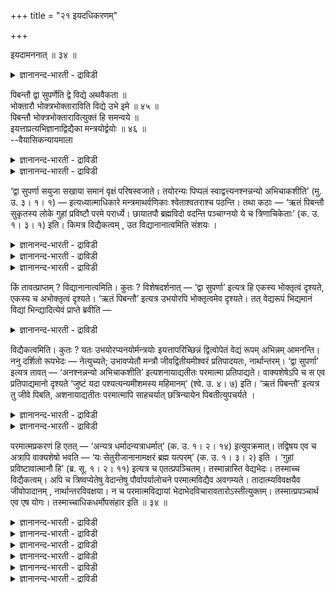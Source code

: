 +++
title = "२१ इयदधिकरणम्"

+++

इयदामननात् ॥ ३४ ॥  
<details><summary>ज्ञानानन्द-भारती - द्राविडी</summary>

इयदामननात् ॥ ३४ ॥
</details>

पिबन्तौ द्वा सुपर्णेति द्वे विद्ये अथवैकता ॥  
भोक्तारौ भोक्त्रभोक्ताराविति विद्ये उभे इमे ॥ ४५ ॥  
पिबन्तौ भोक्त्रभोक्तारावित्युक्तं हि समन्वये ॥  
इयत्ताप्रत्यभिज्ञानाद्विद्यैका मन्त्रयोर्द्वयोः ॥ ४६ ॥  
--वैयासिकन्यायमाला

<details><summary>ज्ञानानन्द-भारती - द्राविडी</summary>

अऩुबविक्किऱ इरुवर्" ऎऩ्ऱुम्, "इरण्डु पक्षिगळ्' ऎऩ्ऱुम् सॊल्लप्पडुवदु
इरण्डु वित्तैगळा? अल्लदु ऒऩ्ऱे ताऩा? (ओरिडत्तिल्) "अऩुबविक्किऱ इरुवर्"
ऎऩ्ऱुम् मऱ्ऱविडत्तिल् अऩुबविप्पवर्, अऩुबविक्कादवर् आग इरण्डु" ऎऩ्ऱुम्
इरुप्पदाल् इवै इरण्डु वित्तैगळ् ताऩ्।
</details>

<details><summary>ज्ञानानन्द-भारती - द्राविडी</summary>

"अऩुबविक्किऱ इरुवर्" ऎऩ्बदु "अऩुबविप्पवर्, अऩुबविक्कादवर् इरुवरुम् ताऩ्
ऎऩ्ऱु (मुऩ्ऩमे मुदल् अत्यायत् तिल् ) समऩ् वयम् साल्लुम् पोदु
सॊल्लप्पट्टुविट्टदु।"इत्तऩै" ऎऩ्बदु ञाबगत्तिऱ्कु वरुवदाल्, इरण्डु
मन्दिरङ्गळिलुम् ऒरे वित्तैदाऩ्।
</details>

‘द्वा सुपर्णा सयुजा सखाया समानं वृक्षं परिषस्वजाते। तयोरन्यः पिप्पलं
स्वाद्वत्त्यनश्नन्नन्यो अभिचाकशीति’ (मु. उ. ३। १। १) —
इत्यध्यात्माधिकारे मन्त्रमाथर्वणिकाः श्वेताश्वतराश्च पठन्ति। तथा कठाः —
‘ऋतं पिबन्तौ सुकृतस्य लोके गुहां प्रविष्टौ परमे परार्ध्ये। छायातपौ
ब्रह्मविदो वदन्ति पञ्चाग्नयो ये च त्रिणाचिकेताः’ (क. उ. १। ३। १) इति।
किमत्र विद्यैकत्वम् , उत विद्यानानात्वमिति संशयः ।

<details><summary>ज्ञानानन्द-भारती - द्राविडी</summary>

('द्वा सुपर्णा ऎऩ्ऱ मुण्डगोबनिषत्तिलुम् 'ऋतं पिबन्तौ ऎऩ्ऱ
कडोबनिषत्तिलुम् सॊल्लप्पट्ट वित्यै ऒऩ्ऱा? अल्लदु वॆव्वेऱा ऎऩ्ऱु
संसयम्णि ऎऩ्ऱ मन्दिरम् ऒरुवरै पोक्तावागवुम् मऱ्ऱवरै अबोक्तावागवुम्
कूऱुगिऱदु 'ऋतं पिबन्तौ ऎऩ्ऱ मन्दिरम् इरुवरैयुम् पोक्तावागक् कूऱुगिऱदु
इव्वाऱु ञेयमाऩ वस्तुविल् पेदम् इरुप्पदाल् इरण्डु वित्यैगळुम् वॆव्वेऱु
ऎऩ्ऱु पूर्वबक्षम् ऋतं पिबन्तौ ऎऩ्ऱ मन्दिरमुम् पोक्तावाऩ जीवऩैयुम्
अबोक्तावाऩ ईसुवरऩैयुम् सेर्त्तुत्ताऩ् पिबन्तौ ऎऩ्ऱु कूऱुगिऱदु इरण्डु
मन्दिरङ्गळिलुम् ऒरे मादिरियाग इरण्डु ऎऩ्ऱु इरुप्पदालुम् जीवऩैयुम्
ईसुवरऩैयुम् कुऱिप्पिडुव तालुम् इरण्डुम् ऒरे वित्यै ऎऩ्ऱु सित्तान्दम्ऩ
</details>

<details><summary>ज्ञानानन्द-भारती - द्राविडी</summary>

“अऴगाऩ इऱक्कैगळैयुडैय, सेर्न्दिरुप्पदाऩ, स्नेहिदर्गळाऩ, इरण्डु
(पक्षिगळ्) ऒरे मरत्तै आसिरयित्तुक्कॊण्डिरुक्किऩ्ऱऩ। अवैगळिल् ऒऩ्ऱु
पऴत्तै रुसियाग साप्पिडुगिऱदु; मऱ्ऱॊऩ्ऱु साप्पिडामल्
पिरगासित्तुक्कॊण्डिरुक्किऱदु" (मुण्डगम् III ३-१) ऎऩ्ऱ मन्दिरत्तै
आत्माविऩ् पिरगरणत्तिल् अदर्ववेदि कळुम्, सुवेदासुवदरर्गळुम्
सॊल्लुगिऱार्गळ्। अप्पडिये कडर्गळुम् “सरीरत्तिल् पुण्यत्तिऩ् पलऩै
अऩुबवित्तुक् कॊण्डु कुहैक्कुळ् परार्त्यमाऩ मेलाऩविडत्तिल् नुऴैन्दु
निऴलुम्, वॆय्यिलुम्बोल् विलक्षणमाग इरुवर् ऎऩ्ऱु, पिरह्म वित्तुक्कळुम्,
ऐन्दु अक्ऩियुळ्ळ वर्गळुम् ऎवर्गळ् मूऩ्ऱु तरम् नासिगेदाक्ऩि सयऩम्
सॆय्दार्गळो, अवर्गळुम् सॊल्गिऱार्गळ्"(काडगम् १-३-१) ऎऩ्गिऱार्गळ्।
</details>

<details><summary>ज्ञानानन्द-भारती - द्राविडी</summary>

इङ्गे वित्यैक्कु ऒऩ्ऱायिरुक्कुम् तऩ्मैया, वॆव्वेऱायिरुक्कुम् तऩ्मैया,
ऎऩ्ऱु संसयम्।
</details>

किं तावत्प्राप्तम् ? विद्यानानात्वमिति। कुतः ? विशेषदर्शनात् — ‘द्वा
सुपर्णा’ इत्यत्र हि एकस्य भोक्तृत्वं दृश्यते, एकस्य च अभोक्तृत्वं
दृश्यते। ‘ऋतं पिबन्तौ’ इत्यत्र उभयोरपि भोक्तृत्वमेव दृश्यते। तत्
वेद्यरूपं भिद्यमानं विद्यां भिन्द्यादित्येवं प्राप्ते ब्रवीति —

<details><summary>ज्ञानानन्द-भारती - द्राविडी</summary>

पूर्वबक्षम्: ऎदु किडैक्किऱदु? वित्यैगळ् वॆव् वेऱु ऎऩ्ऱु एऩ्? वित्यासम्
काणप्पडुवदाल्। “इरण्डु पक्षिगळ्” ऎऩ्ऱविडत्तिल् ऒऩ्ऱुक्कु अऩुबविक्कुम्
तऩ्मैयुम्, मऱ्ऱॊऩ्ऱुक्कु अऩुबविक् काद तऩ्मैयुम् काणप्पडुगिऱदु। “पलऩै
अऩुबवित् तुक्कॊण्डु इरुवर्” ऎऩ्ऱविडत्तिलो, इरुवरुक्कुम् अऩुबविक्कुम्
तऩ्मै काणप्पडुगिऱदु। आगैयाल् अऱियप्पडुवदिऩ् रूबम् वेऱुबडुवदु वित्यैयुम्
वेऱुबडुत्तुम् ऎऩ्ऱु,
</details>

विद्यैकत्वमिति। कुतः ? यतः उभयोरप्यनयोर्मन्त्रयोः इयत्तापरिच्छिन्नं
द्वित्वोपेतं वेद्यं रूपम् अभिन्नम् आमनन्ति। ननु दर्शितो रूपभेदः —
नेत्युच्यते; उभावप्येतौ मन्त्रौ जीवद्वितीयमीश्वरं प्रतिपादयतः,
नार्थान्तरम्। ‘द्वा सुपर्णा’ इत्यत्र तावत् — ‘अनश्नन्नन्यो अभिचाकशीति’
इत्यशनायाद्यतीतः परमात्मा प्रतिपाद्यते। वाक्यशेषेऽपि च स एव
प्रतिपाद्यमानो दृश्यते ‘जुष्टं यदा पश्यत्यन्यमीशमस्य महिमानम्’ (श्वे. उ.
४। ७) इति। ‘ऋतं पिबन्तौ’ इत्यत्र तु जीवे पिबति, अशनायाद्यतीतः
परमात्मापि साहचर्यात् छत्रिन्यायेन पिबतीत्युपचर्यते ।

<details><summary>ज्ञानानन्द-भारती - द्राविडी</summary>

सित्तान्दम् : इव्विदम् वरुम्बोदु सॊल्गिऱार्। वित्यैक्कु ऒऩ्ऱायिरुक्कुम्
तऩ्मै ऎऩ्ऱु। ऎदिऩाल्? इव्विरण्डु मन्दिरङ्गळिलुम् इव्वळवॆऩ्ऱु वरैय
ऱुक्कप्पट्टदाय् इरण्डु ऎऩ्ऱ तऩ्मैयुडऩ् कूडिऩदाय् अऱियवेण्डिय रूबम्
वेऱुबडाददु ऎऩ्ऱु सॊल्गिऩ्ऱऩ, ऎऩ्बदिऩाल्। रूबत्तिल् पेदम्
काट्टप्पट्टदेयॆऩ्ऱाल् अप्पडि अल्लवॆऩ्ऱु सॊल्लप्पडुगिऱदु। इन्द इरण्डु
मन्दिरङ्गळुम्गूड जीवऩै इरण्डावदायुडैय ईसुवरऩै पिरदिबादिक्किऩ्ऱऩ। वेऱु
विषयत्तैयल्ल।
</details>

<details><summary>ज्ञानानन्द-भारती - द्राविडी</summary>

“इरण्डु पक्षिगळ्” ऎऩ्ऱविडत्तिल् "मऱ्ऱवर् साप्पिडामल् पिरगासिक्किऱार्”
ऎऩ्ऱु पसि मुदलियवै इल्लाद परमात्मा पिरदिबादिक्कप्पडुगिऱार्; पिऩ् वाक्कि
यत्तिलुम्गूड "वित्वाऩ्गळाल् सेविक्कप्पट्ट वेऱाऩ ईसुवरऩै ऎप्पॊऴुदु
पार्क्किऱाऩो अप्पॊऴुदु इवरुडैय स्वरूबत्तै अडैगिऱाऩ्” मुण्डग III१-२ ऎऩ्ऱु
अवरे पिरदिबादिक्कप्पडुवदागक् काणुगिऱदु।“पलऩै पाऩम् सॆय्दुगॊण्डु इरुवर्”
ऎऩ्ऱविडत् तिलो जीवऩ् साप्पिडुम्बोदु अवऩुडऩ् कूडवेयिरुप् पदाल् पसि
मुदलाऩवै इल्लाद परमात्मा कूड, सत्रि नियायत्तिऩाल् (नाऩ्गु पेर्गळ्
पोगुम्बोदु ऒरुवरे कुडै पिडित्तुक्कॊण्डिरुन्दालुम् कुडै कॊण्डु पोवदाग
ऎल्लारैयुम् सॊल्वदुबोल) पाऩम् सॆय्गिऱार् ऎऩ्ऱु उबसारमाय्
सॊल्लप्पडुगिऱार्।
</details>

परमात्मप्रकरणं हि एतत् — ‘अन्यत्र धर्मादन्यत्राधर्मात्’ (क. उ. १। २।
१४) इत्युपक्रमात्। तद्विषय एव च अत्रापि वाक्यशेषो भवति — ‘यः
सेतुरीजानानामक्षरं ब्रह्म यत्परम्’ (क. उ. १। ३। २) इति । ‘गुहां
प्रविष्टावात्मानौ हि’ (ब्र. सू. १। २। ११) इत्यत्र च एतत्प्रपञ्चितम्।
तस्मान्नास्ति वेद्यभेदः। तस्माच्च विद्यैकत्वम्। अपि च त्रिष्वप्येतेषु
वेदान्तेषु पौर्वापर्यालोचने परमात्मविद्यैव अवगम्यते। तादात्म्यविवक्षयैव
जीवोपादानम् , नार्थान्तरविवक्षया। न च परमात्मविद्यायां
भेदाभेदविचारावतारोऽस्तीत्युक्तम्। तस्मात्प्रपञ्चार्थ एव एष योगः।
तस्माच्चाधिकधर्मोपसंहार इति ॥ ३४ ॥

<details><summary>ज्ञानानन्द-भारती - द्राविडी</summary>

परमात्मा विषयमाऩ पिरगरणमल्लवा इदु? "तर्मत्तिऱ्कु वेऱाग, अदर्मत्तिऱ्कु
वेऱाग” (काडगम्।II-१४) ऎऩ्ऱु आरम्बित्तिरुप्पदाल्। अदु विषयमागवे इङ्गेयुम्
पिऩ्ऩुळ्ळ वाक्कियम् "ऎवर् यागम् सॆय्गिऱ वर्गळुक्कु अणैयायुळ्ळवरो, अन्द
मेलाऩ अक्षर माऩ पिरह्मम्” (काडगम्।III-२) ऎऩ्ऱिरुक्किऱदु।
</details>

<details><summary>ज्ञानानन्द-भारती - द्राविडी</summary>

"कुहैयिल् नुऴैन्दिरुप्पवर् इरुवरुम् आत्माक्कळ् अल्लवा” (सूत्रम्।I-२-११)
ऎऩ्ऱविडत्तिल् इदु विस्तरिक्कप्पट्टुमिरुक्किऱदु।
</details>

<details><summary>ज्ञानानन्द-भारती - द्राविडी</summary>

आगैयाल् इङ्गे अऱियप्पडुम् वस्तुविल् पेदमिल्लै। आगैयालुम् वित्यैक्कु
ऒऩ्ऱायिरुक्कुम् तऩ्मै।
</details>

<details><summary>ज्ञानानन्द-भारती - द्राविडी</summary>

मेलुम्, इन्द मूऩ्ऱु उबनिषत्तुक्कळिलुम्, मुऩ् पिऩ् आलोसित्तुप्
पार्त्ताल्, परमात्म विषयमाऩ वित्यै ताऩ् ऎऩ्ऱु अऱियप्पडुगिऱदु। अवरुडऩ्
ऒऩ्ऱायिरुक्कुम् तऩ्मैयै सॊल्वदऱ्कागत्ताऩ् जीवऩै ऎडुत्तुक्कॊळ्वदु वेऱु
विषयत्तै सॊल्लुम् ऎण्णत्तुडऩ् इल्लै।
</details>

<details><summary>ज्ञानानन्द-भारती - द्राविडी</summary>

परमात्म विषयमाऩ वित्यैयिल् पेदमा पेदम् इल्लैया ऎऩ्ऱ विसारत्तिऱ्के
इडमिल्लैयॆऩ्ऱु सॊल्लप्पट्टुविट्टदु। अदिऩाल् इन्द सूत्रम्
विस्तरिप्पदऱ्कागत्ताऩ्।
</details>

<details><summary>ज्ञानानन्द-भारती - द्राविडी</summary>

आगैयिऩालुम् अदिगमायुळ्ळ तर्मङ्गळुक्कु उबसम्हारम् उण्डु।
</details>

